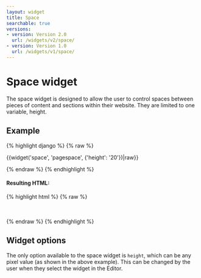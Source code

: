 ```yaml
---
layout: widget
title: Space
searchable: true
versions:
- version: Version 2.0
  url: /widgets/v2/space/
- version: Version 1.0
  url: /widgets/v1/space/
---
```


# Space widget

The space widget is designed to allow the user to control spaces between pieces of content and sections within their website. They are limited to one variable, height.


## Example
{% highlight django %}
{% raw %}

  {{widget('space', 'pagespace', {'height': '20'})|raw}}

{% endraw %}
{% endhighlight %}

#### Resulting HTML:

{% highlight html %}
{% raw %}

<div id="page-zones__template-widgets__space-space" class="widget  widget--template-widget" data-widget-type="space">
  <div class="bk-space  space  widget__space">
    <div class="spacer  space__spacer" style="height: 20px">&nbsp;</div>
  </div>
</div>

{% endraw %}
{% endhighlight %}

## Widget options

The only option available to the space widget is ```height```, which can be any pixel value (as shown in the above example). This can be changed by the user when they select the widget in the Editor.
